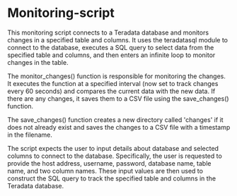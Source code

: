 # Monitoring-script

This monitoring script connects to a Teradata database and monitors changes in a specified table and columns. It uses the teradatasql module to connect to the database, executes a SQL query to select data from the specified table and columns, and then enters an infinite loop to monitor changes in the table.

The monitor_changes() function is responsible for monitoring the changes. It executes the function at a specified interval (now set to track changes every 60 seconds) and compares the current data with the new data. If there are any changes, it saves them to a CSV file using the save_changes() function.

The save_changes() function creates a new directory called 'changes' if it does not already exist and saves the changes to a CSV file with a timestamp in the filename.

The script expects the user to input details about database and selected columns to connect to the database. Specifically, the user is requested to provide the host address, username, password, database name, table name, and two column names. These input values are then used to construct the SQL query to track the specified table and columns in the Teradata database.
